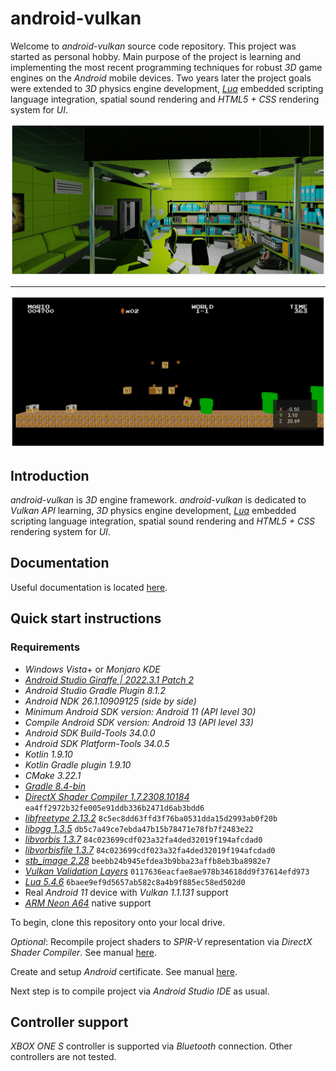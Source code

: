 # android-vulkan

Welcome to _android-vulkan_ source code repository. This project was started as personal hobby. Main purpose of the project is learning and implementing the most recent programming techniques for robust _3D_ game engines on the _Android_ mobile devices. Two years later the project goals were extended to _3D_ physics engine development, [_Lua_](https://en.wikipedia.org/wiki/Lua_(programming_language)) embedded scripting language integration, spatial sound rendering and _HTML5 + CSS_ rendering system for _UI_.

<img src="./docs/images/preview.png"/>

---

<img src="./docs/images/preview-002.png"/>


## Introduction

_android-vulkan_ is _3D_ engine framework. _android-vulkan_ is dedicated to _Vulkan API_ learning, _3D_ physics engine development, [_Lua_](https://en.wikipedia.org/wiki/Lua_(programming_language)) embedded scripting language integration, spatial sound rendering and _HTML5 + CSS_ rendering system for _UI_.

## Documentation

Useful documentation is located [here](docs/documentation.md).

## Quick start instructions

### Requirements

* _Windows Vista_+ or _Monjaro KDE_
* [_Android Studio Giraffe | 2022.3.1 Patch 2_](https://developer.android.com/studio)
* _Android Studio Gradle Plugin 8.1.2_
* _Android NDK 26.1.10909125 (side by side)_
* _Minimum _Android SDK_ version: Android 11 (API level 30)_
* _Compile _Android SDK_ version: Android 13 (API level 33)_
* _Android SDK Build-Tools 34.0.0_
* _Android SDK Platform-Tools 34.0.5_
* _Kotlin 1.9.10_
* _Kotlin Gradle plugin 1.9.10_
* _CMake 3.22.1_
* [_Gradle 8.4-bin_](https://services.gradle.org/distributions/)
* [_DirectX Shader Compiler 1.7.2308.10184_](https://github.com/microsoft/DirectXShaderCompiler) `ea4ff2972b32fe005e91ddb336b2471d6ab3bdd6`
* [_libfreetype 2.13.2_](https://gitlab.freedesktop.org/freetype/freetype) `8c5ec8dd63ffd3f76ba0531dda15d2993ab0f20b`
* [_libogg 1.3.5_](https://gitlab.xiph.org/xiph/ogg) `db5c7a49ce7ebda47b15b78471e78fb7f2483e22`
* [_libvorbis 1.3.7_](https://gitlab.xiph.org/xiph/vorbis) `84c023699cdf023a32fa4ded32019f194afcdad0`
* [_libvorbisfile 1.3.7_](https://gitlab.xiph.org/xiph/vorbis) `84c023699cdf023a32fa4ded32019f194afcdad0`
* [_stb_image 2.28_](https://github.com/nothings/stb) `beebb24b945efdea3b9bba23affb8eb3ba8982e7`
* [_Vulkan Validation Layers_](https://github.com/KhronosGroup/Vulkan-ValidationLayers) `0117636eacfae8ae978b34618dd9f37614efd973`
* [_Lua 5.4.6_](https://github.com/lua/lua) `6baee9ef9d5657ab582c8a4b9f885ec58ed502d0`
* Real _Android 11_ device with _Vulkan 1.1.131_ support
* [_ARM Neon A64_](https://developer.arm.com/architectures/instruction-sets/simd-isas/neon/neon-programmers-guide-for-armv8-a/introducing-neon-for-armv8-a) native support

To begin, clone this repository onto your local drive.

_Optional_: Recompile project shaders to _SPIR-V_ representation via _DirectX Shader Compiler_. See manual [here](docs/shader-compilation.md).

Create and setup _Android_ certificate. See manual [here](docs/release-build.md).

Next step is to compile project via _Android Studio IDE_ as usual.

## Controller support

_XBOX ONE S_ controller is supported via _Bluetooth_ connection. Other controllers are not tested.
